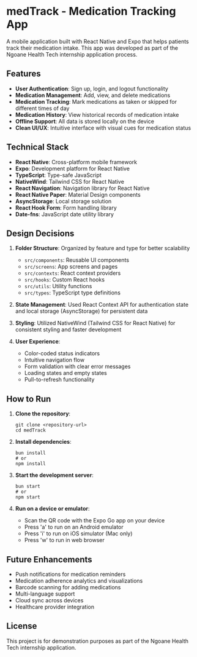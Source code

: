 # medTrack - Medication Tracking App

A mobile application built with React Native and Expo that helps patients track their medication intake. This app was developed as part of the Ngoane Health Tech internship application process.

## Features

- **User Authentication**: Sign up, login, and logout functionality
- **Medication Management**: Add, view, and delete medications
- **Medication Tracking**: Mark medications as taken or skipped for different times of day
- **Medication History**: View historical records of medication intake
- **Offline Support**: All data is stored locally on the device
- **Clean UI/UX**: Intuitive interface with visual cues for medication status

## Technical Stack

- **React Native**: Cross-platform mobile framework
- **Expo**: Development platform for React Native
- **TypeScript**: Type-safe JavaScript
- **NativeWind**: Tailwind CSS for React Native
- **React Navigation**: Navigation library for React Native
- **React Native Paper**: Material Design components
- **AsyncStorage**: Local storage solution
- **React Hook Form**: Form handling library
- **Date-fns**: JavaScript date utility library

## Design Decisions

1. **Folder Structure**: Organized by feature and type for better scalability
   - `src/components`: Reusable UI components
   - `src/screens`: App screens and pages
   - `src/contexts`: React context providers
   - `src/hooks`: Custom React hooks
   - `src/utils`: Utility functions
   - `src/types`: TypeScript type definitions

2. **State Management**: Used React Context API for authentication state and local storage (AsyncStorage) for persistent data

3. **Styling**: Utilized NativeWind (Tailwind CSS for React Native) for consistent styling and faster development

4. **User Experience**:
   - Color-coded status indicators
   - Intuitive navigation flow
   - Form validation with clear error messages
   - Loading states and empty states
   - Pull-to-refresh functionality

## How to Run

1. **Clone the repository**:
   ```
   git clone <repository-url>
   cd medTrack
   ```

2. **Install dependencies**:
   ```
   bun install
   # or
   npm install
   ```

3. **Start the development server**:
   ```
   bun start
   # or
   npm start
   ```

4. **Run on a device or emulator**:
   - Scan the QR code with the Expo Go app on your device
   - Press 'a' to run on an Android emulator
   - Press 'i' to run on iOS simulator (Mac only)
   - Press 'w' to run in web browser

## Future Enhancements

- Push notifications for medication reminders
- Medication adherence analytics and visualizations
- Barcode scanning for adding medications
- Multi-language support
- Cloud sync across devices
- Healthcare provider integration

## License

This project is for demonstration purposes as part of the Ngoane Health Tech internship application.
